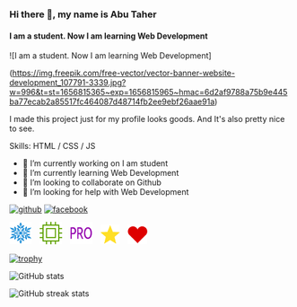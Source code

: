 ### Hi there 👋, my name is Abu Taher
#### I am a student. Now I am learning Web Development
![I am a student. Now I am learning Web Development]

(https://img.freepik.com/free-vector/vector-banner-website-development_107791-3339.jpg?w=996&t=st=1656815365~exp=1656815965~hmac=6d2af9788a75b9e445ba77ecab2a85517fc464087d48714fb2ee9ebf26aae91a)

I made this project just for my profile looks goods. And It's also pretty nice to see.

Skills: HTML / CSS / JS

- 🔭 I’m currently working on I am student 
- 🌱 I’m currently learning Web Development 
- 👯 I’m looking to collaborate on Github 
- 🤔 I’m looking for help with Web Development 


[<img src='https://cdn.jsdelivr.net/npm/simple-icons@3.0.1/icons/github.svg' alt='github' height='40'>](https://github.com/writerabutaher)  [<img src='https://cdn.jsdelivr.net/npm/simple-icons@3.0.1/icons/facebook.svg' alt='facebook' height='40'>](https://www.facebook.com/writerabutaher)  

<a href='https://archiveprogram.github.com/'><img src='https://raw.githubusercontent.com/acervenky/animated-github-badges/master/assets/acbadge.gif' width='40' height='40'></a> <a href='https://docs.github.com/en/developers'><img src='https://raw.githubusercontent.com/acervenky/animated-github-badges/master/assets/devbadge.gif' width='40' height='40'></a> <a href='https://github.com/pricing'><img src='https://raw.githubusercontent.com/acervenky/animated-github-badges/master/assets/pro.gif' width='40' height='40'></a> <a href='https://stars.github.com/'><img src='https://raw.githubusercontent.com/acervenky/animated-github-badges/master/assets/starbadge.gif' width='35' height='35'></a> <a href='https://docs.github.com/en/github/supporting-the-open-source-community-with-github-sponsors'><img src='https://raw.githubusercontent.com/acervenky/animated-github-badges/master/assets/sponsorbadge.gif' width='35' height='35'></a> 

[![trophy](https://github-profile-trophy.vercel.app/?username=writerabutaher)](https://github.com/ryo-ma/github-profile-trophy)

![GitHub stats](https://github-readme-stats.vercel.app/api?username=writerabutaher&show_icons=true)  

![GitHub streak stats](https://github-readme-streak-stats.herokuapp.com/?user=writerabutaher)  

